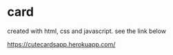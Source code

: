 # card
created with html, css and javascript. see the link below

 https://cutecardsapp.herokuapp.com/

